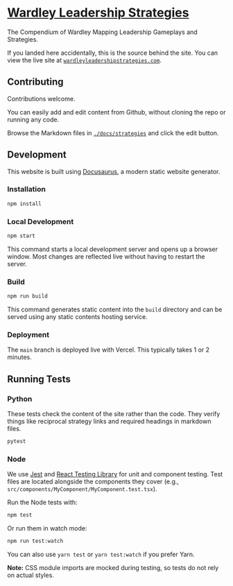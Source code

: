 # [Wardley Leadership Strategies](https://www.wardleyleadershipstrategies.com)

The Compendium of Wardley Mapping Leadership Gameplays and Strategies.

If you landed here accidentally, this is the source behind the site.
You can view the live site at [`wardleyleadershipstrategies.com`](https://www.wardleyleadershipstrategies.com).

## Contributing

Contributions welcome.

You can easily add and edit content from Github, without cloning the repo or running any code.

Browse the Markdown files in [`./docs/strategies`](./docs/strategies) and click the edit button.

## Development

This website is built using [Docusaurus](https://docusaurus.io/), a modern static website generator.

### Installation

```bash
npm install
```

### Local Development

```bash
npm start
```

This command starts a local development server and opens up a browser window. Most changes are reflected live without having to restart the server.

### Build

```bash
npm run build
```

This command generates static content into the `build` directory and can be served using any static contents hosting service.

### Deployment

The `main` branch is deployed live with Vercel. This typically takes 1 or 2 minutes.

## Running Tests

### Python

These tests check the content of the site rather than the code. They verify things like reciprocal strategy links and required headings in markdown files.

```bash
pytest
```

### Node

We use [Jest](https://jestjs.io/) and [React Testing Library](https://testing-library.com/docs/react-testing-library/intro/) for unit and component testing. Test files are located alongside the components they cover (e.g., `src/components/MyComponent/MyComponent.test.tsx`).

Run the Node tests with:

```bash
npm test
```

Or run them in watch mode:

```bash
npm run test:watch
```

You can also use `yarn test` or `yarn test:watch` if you prefer Yarn.

**Note:** CSS module imports are mocked during testing, so tests do not rely on actual styles.
